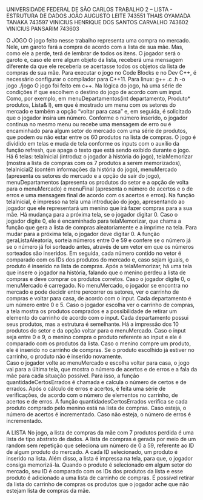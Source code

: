 UNIVERSIDADE FEDERAL DE SÃO CARLOS
TRABALHO 2 – LISTA - ESTRUTURA DE DADOS
    JOÃO AUGUSTO LEITE 743551
    THAIS OYAMADA TANAKA 743597
    VINICIUS HENRIQUE DOS SANTOS CARVALHO 743602
    VINICIUS PANSARIM 743603
    
O JOGO
	O jogo feito nesse trabalho representa uma compra no mercado. Nele, um garoto fará a compra de acordo com a lista de sua mãe. Mas, como ele a perde, terá de lembrar de todos os itens. O jogador será o garoto e, caso ele erre algum objeto da lista, receberá uma mensagem diferente da que ele receberia se acertasse todos os objetos da lista de compras de sua mãe.
	Para executar o jogo no Code Blocks e no Dev C++, é necessário configurar o compilador para C++11.
	Para linux:
 		g++ .c .h -o jogo
		./jogo
	O jogo foi feito em c++. Na lógica do jogo, há uma série de condições if que escolhem o destino do jogo de acordo com um input. Como, por exemplo, em menuDepartamentos(int departamento, Produto* produtos, Lista& l), em que é mostrado um menu com os setores do mercado e também a opção “voltar para casa” e, em seguida, é solicitado que o jogador insira um número. Conforme o número inserido, o jogador continua no mesmo menu ou recebe uma mensagem de erro ou é encaminhado para algum setor do mercado com uma série de produtos, que podem ou não estar entre os 60 produtos na lista de compras.
	O jogo é dividido em telas e muda de tela conforme os inputs com o auxílio da função refresh, que apaga o texto que está sendo exibido durante o jogo. Há 6 telas: telaInicial (introduz o jogador à história do jogo), telaMemorizar (mostra a lista de compras com os 7 produtos a serem memorizados), telaInicial2 (contém informações da história do jogo), menuMercado (apresenta os setores do mercado e a opção de sair do jogo), menuDepartamentos (apresenta os produtos do setor e a opção de volta para o menuMercado) e menuFinal (apresenta o número de acertos e o de erros e uma mensagem final de acordo com os acertos e erros).
	Na função telaInicial, é impresso na tela uma introdução do jogo, apresentando ao jogador que ele representará um menino que irá fazer compras para a sua mãe. Há mudança para a próxima tela, se o jogador digitar 0.
	Caso o jogador digite 0, ele é encaminhado para telaMemorizar, que chama a função que gera a lista de compras aleatoriamente e a imprime na tela. Para mudar para a próxima tela, o jogador deve digitar 0.
	A função geraListaAleatoria, sorteia números entre 0 e 59 e confere se o número já se o número já foi sorteado antes, através de um vetor em que os números sorteados são inseridos. Em seguida, cada número contido no vetor é comparado com os IDs dos produtos do mercado e, caso sejam iguais, o produto é inserido na lista de compras.
	Após a telaMemorizar, há uma tela que insere o jogador na história, falando que o menino perdeu a lista de compras e deve comprar os produtos corretos. Caso o jogador digite 0, o menuMercado é carregado.
	No menuMercado, o jogador se encontra no mercado e pode decidir entre percorrer os setores, ver o carrinho de compras e voltar para casa, de acordo com o input. Cada departamento é um número entre 0 e 5. 
	Caso o jogador escolha ver o carrinho de compras, a tela mostra os produtos comprados e a possibilidade de retirar um elemento do carrinho de acordo com o input. 
	Cada departamento possui seus produtos, mas a estrutura é semelhante. Há a impressão dos 10 produtos do setor e da opção voltar para o menuMercado. Caso o input seja entre 0 e 9, o menino compra o produto referente ao input e ele é comparado com os produtos da lista. Caso o menino compre um produto, ele é inserido no carrinho de compras. Se o produto escolhido já estiver no carrinho, o produto não é inserido novamente.	
	Caso o jogador volte ao menuMercado e escolha voltar para casa, o jogo vai para a última tela, que mostra o número de acertos e de erros e a fala da mãe para cada situação possível. Para isso, a função quantidadeCertosErrados é chamada e calcula o número de certos e de errados. Após o cálculo de erros e acertos, é feita uma série de verificações, de acordo com o número de elementos no carrinho, de acertos e de erros.
	A função quantidadesCertosErrados verifica se cada produto comprado pelo menino está na lista de compras. Caso esteja, o número de acertos é incrementado. Caso não esteja, o número de erros é incrementado. 
  
A LISTA
	No jogo, a lista de compras da mãe com 7 produtos perdida é uma lista de tipo abstrato de dados. A lista de compras é gerada por meio de um random sem repetição que seleciona um número de 0 a 59, referente ao ID de algum produto do mercado. A cada ID selecionado, um produto é inserido na lista.
	Além disso, a lista é impressa na tela, para que, o jogador consiga memorizá-la. 
	Quando o produto é selecionado em algum setor do mercado, seu ID é comparado com os IDs dos produtos da lista e esse produto é adicionado a uma lista de carrinho de compras. 
	É possível retirar da lista do carrinho de compras os produtos que o jogador ache que não estejam lista de compras da mãe.
